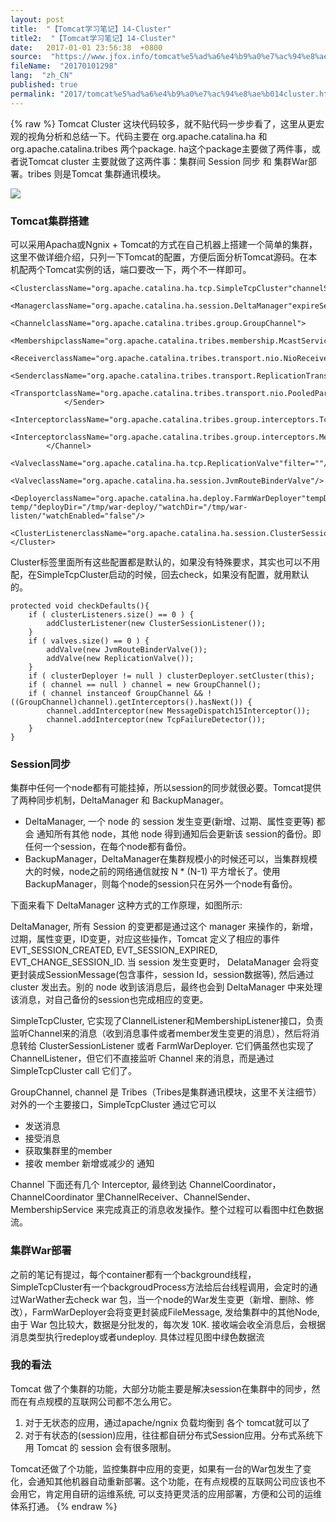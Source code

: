 ```yaml
---
layout: post
title:  "【Tomcat学习笔记】14-Cluster"
title2:  "【Tomcat学习笔记】14-Cluster"
date:   2017-01-01 23:56:38  +0800
source:  "https://www.jfox.info/tomcat%e5%ad%a6%e4%b9%a0%e7%ac%94%e8%ae%b014cluster.html"
fileName:  "20170101298"
lang:  "zh_CN"
published: true
permalink: "2017/tomcat%e5%ad%a6%e4%b9%a0%e7%ac%94%e8%ae%b014cluster.html"
---
```

{% raw %}
Tomcat Cluster 这块代码较多，就不贴代码一步步看了，这里从更宏观的视角分析和总结一下。代码主要在 org.apache.catalina.ha 和 org.apache.catalina.tribes 两个package. ha这个package主要做了两件事，或者说Tomcat cluster 主要就做了这两件事：集群间 Session 同步 和 集群War部署。tribes 则是Tomcat 集群通讯模块。

![](6ea78d0.png)

###  Tomcat集群搭建 

可以采用Apacha或Ngnix + Tomcat的方式在自己机器上搭建一个简单的集群，这里不做详细介绍，只列一下Tomcat的配置，方便后面分析Tomcat源码。在本机配两个Tomcat实例的话，端口要改一下，两个不一样即可。 

    <ClusterclassName="org.apache.catalina.ha.tcp.SimpleTcpCluster"channelSendOptions="8">  
        <ManagerclassName="org.apache.catalina.ha.session.DeltaManager"expireSessionsOnShutdown="false"notifyListenersOnReplication="true"/>  
            <ChannelclassName="org.apache.catalina.tribes.group.GroupChannel">  
                <MembershipclassName="org.apache.catalina.tribes.membership.McastService"address="228.0.0.4"port="45564"frequency="500"dropTime="3000"/>  
                <ReceiverclassName="org.apache.catalina.tribes.transport.nio.NioReceiver"address="auto"port="4000"autoBind="100"selectorTimeout="5000"maxThreads="6"/>  
                <SenderclassName="org.apache.catalina.tribes.transport.ReplicationTransmitter">  
                  <TransportclassName="org.apache.catalina.tribes.transport.nio.PooledParallelSender"/>  
                </Sender>  
                <InterceptorclassName="org.apache.catalina.tribes.group.interceptors.TcpFailureDetector"/>  
                <InterceptorclassName="org.apache.catalina.tribes.group.interceptors.MessageDispatch15Interceptor"/>  
            </Channel>  
            <ValveclassName="org.apache.catalina.ha.tcp.ReplicationValve"filter=""/>  
            <ValveclassName="org.apache.catalina.ha.session.JvmRouteBinderValve"/>  
            <DeployerclassName="org.apache.catalina.ha.deploy.FarmWarDeployer"tempDir="/tmp/war-temp/"deployDir="/tmp/war-deploy/"watchDir="/tmp/war-listen/"watchEnabled="false"/>  
            <ClusterListenerclassName="org.apache.catalina.ha.session.ClusterSessionListener"/>  
    </Cluster>
    

 Cluster标签里面所有这些配置都是默认的，如果没有特殊要求，其实也可以不用配，在SimpleTcpCluster启动的时候，回去check，如果没有配置，就用默认的。 

    protected void checkDefaults(){
        if ( clusterListeners.size() == 0 ) {
            addClusterListener(new ClusterSessionListener());
        }
        if ( valves.size() == 0 ) {
            addValve(new JvmRouteBinderValve());
            addValve(new ReplicationValve());
        }
        if ( clusterDeployer != null ) clusterDeployer.setCluster(this);
        if ( channel == null ) channel = new GroupChannel();
        if ( channel instanceof GroupChannel && !((GroupChannel)channel).getInterceptors().hasNext()) {
            channel.addInterceptor(new MessageDispatch15Interceptor());
            channel.addInterceptor(new TcpFailureDetector());
        }
    }
    

###  Session同步 

集群中任何一个node都有可能挂掉，所以session的同步就很必要。Tomcat提供了两种同步机制，DeltaManager 和 BackupManager。

- DeltaManager, 一个 node 的 session 发生变更(新增、过期、属性变更等) 都会 通知所有其他 node，其他 node 得到通知后会更新该 session的备份。即任何一个session，在每个node都有备份。
- BackupManager，DeltaManager在集群规模小的时候还可以，当集群规模大的时候，node之前的网络通信就按 N * (N-1) 平方增长了。使用BackupManager，则每个node的session只在另外一个node有备份。

下面来看下 DeltaManager 这种方式的工作原理，如图所示:

DeltaManager, 所有 Session 的变更都是通过这个 manager 来操作的，新增，过期，属性变更，ID变更，对应这些操作，Tomcat 定义了相应的事件 EVT_SESSION_CREATED, EVT_SESSION_EXPIRED, EVT_CHANGE_SESSION_ID. 当 session 发生变更时， DelataManager 会将变更封装成SessionMessage(包含事件，session Id，session数据等), 然后通过 cluster 发出去。别的 node 收到该消息后，最终也会到 DeltaManager 中来处理该消息，对自己备份的session也完成相应的变更。

SimpleTcpCluster, 它实现了ClannelListener和MembershipListener接口，负责监听Channel来的消息（收到消息事件或者member发生变更的消息），然后将消息转给 ClusterSessionListener 或者 FarmWarDeployer. 它们俩虽然也实现了ChannelListener，但它们不直接监听 Channel 来的消息，而是通过SimpleTcpCluster call 它们了。

GroupChannel, channel 是 Tribes（Tribes是集群通讯模块，这里不关注细节） 对外的一个主要接口，SimpleTcpCluster 通过它可以

- 发送消息
- 接受消息
- 获取集群里的member
- 接收 member 新增或减少的 通知

Channel 下面还有几个 Interceptor, 最终到达 ChannelCoordinator，ChannelCoordinator 里ChannelReceiver、ChannelSender、MembershipService 来完成真正的消息收发操作。整个过程可以看图中红色数据流。

###  集群War部署 

之前的笔记有提过，每个container都有一个background线程，SimpleTcpCluster有一个backgroudProcess方法给后台线程调用，会定时的通过WarWather去check war 包，当一个node的War发生变更（新增、删除、修改），FarmWarDeployer会将变更封装成FileMessage, 发给集群中的其他Node, 由于 War 包比较大，数据是分批发的，每次发 10K. 接收端会收全消息后，会根据消息类型执行redeploy或者undeploy. 具体过程见图中绿色数据流

###  我的看法 

Tomcat 做了个集群的功能，大部分功能主要是解决session在集群中的同步，然而在有点规模的互联网公司都不怎么用它。

1. 对于无状态的应用，通过apache/ngnix 负载均衡到 各个 tomcat就可以了
2. 对于有状态的(session)应用，往往都自研分布式Session应用。分布式系统下用 Tomcat 的 session 会有很多限制。

Tomcat还做了个功能，监控集群中应用的变更，如果有一台的War包发生了变化，会通知其他机器自动重新部署。这个功能，在有点规模的互联网公司应该也不会用它，肯定用自研的运维系统, 可以支持更灵活的应用部署，方便和公司的运维体系打通。
{% endraw %}